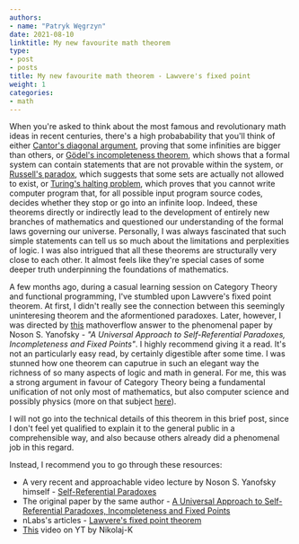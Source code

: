 ```yaml
---
authors:
- name: "Patryk Węgrzyn"
date: 2021-08-10
linktitle: My new favourite math theorem
type:
- post 
- posts
title: My new favourite math theorem - Lawvere's fixed point
weight: 1
categories:
- math
---
```


When you're asked to think about the most famous and revolutionary math ideas in recent centuries, there's a high probabability that you'll think of either [Cantor's diagonal argument](https://en.wikipedia.org/wiki/Cantor%27s_diagonal_argument), proving that some infinities are bigger than others, or [Gödel's incompleteness theorem](https://en.wikipedia.org/wiki/G%C3%B6del%27s_incompleteness_theorems), which shows that a formal system can contain statements that are not provable within the system, or [Russell's paradox](https://en.wikipedia.org/wiki/Russell%27s_paradox), which suggests that some sets are actually not allowed to exist, or [Turing's halting problem](https://en.wikipedia.org/wiki/Halting_problem), which proves that you cannot write computer program that, for all possible input program source codes, decides whether they stop or go into an infinite loop. Indeed, these theorems directly or indirectly lead to the development of entirely new branches of mathematics and questioned our understanding of the formal laws governing our universe. Personally, I was always fascinated that such simple statements can tell us so much about the limitations and perplexities of logic. I was also intrigued that all these theorems are structurally very close to each other. It almost feels like they're special cases of some deeper truth underpinning the foundations of mathematics.

A few months ago, during a casual learning session on Category Theory and functional programming, I've stumbled upon Lawvere's fixed point theorem. At first, I didn't really see the connection between this seemingly uninteresing theorem and the aformentioned paradoxes. Later, however, I was directed by [this](https://mathoverflow.net/questions/39626/is-there-a-general-setting-for-self-reference) mathoverflow answer to the phenomenal paper by Noson S. Yanofsky - *"A Universal Approach to Self-Referential Paradoxes, Incompleteness and Fixed Points"*. I highly recommend giving it a read. It's not an particularly easy read, by certainly digestible after some time. I was stunned how one theorem can caputrue in such an elegant way the richness of so many aspects of logic and math in general. For me, this was a strong argument in favour of Category Theory being a fundamental unification of not only most of mathematics, but also computer science and possibly physics (more on that subject [here](https://math.berkeley.edu/~erabin/The%20Categorical%20Language%20of%20Physics.pdf)).

I will not go into the technical details of this theorem in this brief post, since I don't feel yet qualified to explain it to the general public in a comprehensible way, and also because others already did a phenomenal job in this regard.

Instead, I recommend you to go through these resources:

* A very recent and approachable video lecture by Noson S. Yanofsky himself - [Self-Referential Paradoxes](https://www.youtube.com/watch?v=RuzePhMPBxw)
* The original paper by the same author - [A Universal Approach to Self-Referential Paradoxes, Incompleteness and Fixed Points](https://arxiv.org/abs/math/0305282)
* nLabs's articles - [Lawvere's fixed point theorem](https://ncatlab.org/nlab/show/Lawvere's+fixed+point+theorem)
* [This](https://www.youtube.com/watch?v=rHsuesTdFLM) video on YT by Nikolaj-K
  